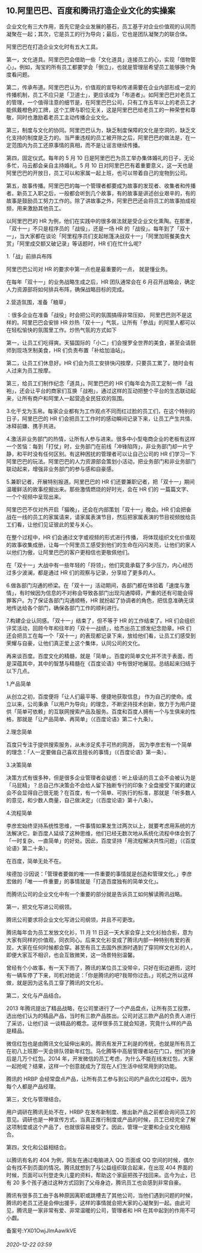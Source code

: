 ## 10.阿里巴巴、百度和腾讯打造企业文化的实操案
企业文化有三大作用，首先它是企业发展的基石，员工基于对企业价值观的认同而凝聚在一起；其次，它是员工的行为导向；最后，它也是团队凝聚力的联合体。


阿里巴巴在打造企业文化时有五大工具。


第一，文化道具。阿里巴巴会借助一些「文化道具」连接员工的心，实现「借物管心」。例如，淘宝的所有员工都要学会「倒立」，也就是管理层希望员工能够换个角度看问题。 


第二，传承布道。阿里巴巴认为，价值观的宣导和传递需要在企业内部形成一定的传播机制，员工不应只是「卫道士」，更应该成为「布道者」。如阿里巴巴对老员工的管理，一个值得注意的细节是，在阿里巴巴公司，只有工作五年以上的老员工才能佩戴橙色的工牌，这个工牌与职位无关，这是阿里巴巴给老员工的一种荣誉和尊敬，同时也激励着老员工主动传播企业文化。 


第三，制度与文化的协同。阿里巴巴认为，缺乏制度保障的文化是空洞的，缺乏文化支持的制度是乏力的。当严重违规的员工被开除之后，阿里巴巴的做法是，在一定范围内为员工还原事情的真相，而不是让谣言继续传播。 


第四，固定仪式。每年的 5 月 10 日是阿里巴巴为员工举办集体婚礼的日子，无论多忙，马云都会亲自主持婚礼。5 月 10 日对阿里巴巴有着重要意义，这一天也是阿里巴巴的开放日，员工可以和家属一起上班，也可以带着自己的宠物到公司。


第五，故事传播。阿里巴巴的每一个管理者都要成为故事的发现者、收集者和传播者。新员工入职之后，一般都会听到几个故事，有的故事是讲述创业艰辛的，有的故事是鼓励员工努力工作的。除了讲故事之外，阿里巴巴还会将员工的故事拍成视频，用来激励其他员工。


以阿里巴巴的 HR 为例，他们在实践中的很多做法就是受企业文化熏陶。在那里，「双十一」不只是程序员的「战役」，还是一场 HR 的「战役」。每年到了「双十一」，当大家都在谈论「阿里程序员们支起帐篷决战双十一」「阿里加班餐美食大赏」「阿里成交额又破记录」等话题时，HR 们在忙什么呢? 


1.「战」前排兵布阵 


阿里巴巴公司对 HR 的要求中第一点也是最重要的一点， 就是懂业务。 


在每年「双十一」的业务战略生成之后，HR 团队通常会在 6 月召开战略会，确定人力资源部将如何排兵布阵，确保战略目标的完成。 


2.营造氛围，准备「粮草」 


：很多企业在准备「战役」时会把公司的氛围搞得非常压抑， 阿里巴巴则不是这样的。阿里巴巴会安排 HR 炒热「双十一」气氛，让所有「参战」的阿里人都可以在轻松愉快的氛围里工作。炒热气氛的方式如下 


第一，让员工们吃得爽。天猫国际的「小二」们会搜罗全世界的美食，甚至会请厨师到现场烹制美食，HR 们负责布置「补给加油站」。 


第二，让员工们休息好。HR 们会为员工安排快闪按摩，只要员工累了，随时会有人过来为员工按摩。 


第三，给员工们制作纪念「道具」。阿里巴巴的 HR 们每年会为员工定制一件「战袍」，还会让平台的商家们互换「战袍」，通过这样的互动把整个平台的生态联动起来，让所有商户和阿里人一起营造全民狂欢的氛围。 


3.化干戈为玉帛。每家企业都有为工作观点不同而红过脸的员工们，在这个特别的日子，阿里巴巴的 HR 们会把员工工作时的感动瞬间记录下来，让员工产生共情、冰释前嫌、携手共进。 


4.激活非业务部门的热情，让所有人参与进来。很多中小型电商企业的老板有这样一个苦恼：每到「打仗」时，业务部门在前线「冲锋陷阵」，非业务部门却一片宁静，和平时没有任何区别。有这种困扰的管理者可以让自己公司的 HR 们学习一下阿里巴巴的玩法。阿里巴巴的人力资源部会策划小活动，把业务部门和非业务部门联动起来，增强非业务部门的参与感和自豪感。 


5.兼职记者，开展特别报道。阿里巴巴的 HR 们还要兼职记者，把「双十一」期间温暖鲜活的故事挖掘出来。那些激情燃烧的好时光，会在 HR 们的 一篇篇文字、一个个视频中呈现出来。 


阿里巴巴不仅对外开启「猫晚」，还会在内部策划「双十一」晚会。HR 们会把奋战在一线的员工的家属请来，请家属表演节目，然后把家属表演的节目视频放给员工们看，让他们见证彼此的爱与关心。 


在整个过程中，HR 们会通过文字或视频的形式进行传播， 将体现组织文化价值观的故事收集成册，让每一个阿里员工感受到他们的生命在闪闪发亮，让他们的家人以他们为傲，让阿里巴巴的客户更相信也更敬佩他们。 


在「双十一」大战中有一些年轻的「将领」，他们究竟承载了多少压力，内心经历过多少波澜，都是通过 HR 们的观察与记录，分享给了更多的人。 


6.做各部门沟通的桥梁。在「双十一」活动期间，各部门都在体验着「速度与激情」，有时候因为信息的不对称会导致各部门出现沟通障碍，严重的还有可能会得罪客户。为了保证各部门沟通顺畅，HR 就扮起了协调者的角色，把信息准确无误地传达给各个部门，确保各部门工作的顺利进行。 


7.构建企业认同感。「双十一」结束了，但不等于 HR 的工作结束了。HR 们会组织评奖活动，回顾今年和往年的「双十一战绩」，给杰出员工颁发纪念勋章。HR 们还会把员工在每一个「双十一」的表现都记录下来，放给他们看，让员工们感受到荣耀与自豪，让他们真正爱上这个集体，认同公司的文化。 


再来谈百度。百度文化的精髓，就是「简单」。百度的简单文化并不流于表面，而是深蕴其中，其中的智慧与精髓在《百度论语》中有很好地展现。总结起来归结于以下几点。


1.产品简单 


从创立之初，百度便将「让人们最平等、便捷地获取信息」 作为自己的使命。成立以来，公司秉承「以用户为导向」的理念，不断坚持技术创新，致力于为用户提供「简单可依赖」的互联网搜索产品及服务。百度和百度人拥有一个与生俱来的性格，那就是「让产品简单、再简单」（《百度论语》第二十九条）。 


2.理念简单


百度只专注于提供搜索服务，从未涉足炙手可热的网游， 因为李彦宏有一个简单的理念：「人一定要做自己喜欢且擅长的事情」（《百度论语》第一条）。 


3.决策简单 


决策方式有很多种，但是很多企业管理者会疑惑：听上级话的员工会不会被认为是「马屁精」？总自己作决策会不会给人留下独断专行的印象？全盘接受下属的建议会不会显得自己很无能？在百度，有一个简单、可执行的标准，那就是「听多数人的意见，和少数人商量，自己做决定」（《百度论语》第十八条）。 


4.流程简单 


李彦宏始终坚持系统性思维，一件事情如果发生过两次以上，就要考虑用系统的方法解决它。新百度人延续了这种思维，他们已经无数次地从系统化流程中体会到了「一时复杂、一直简单」的好处。因此，百度坚持「用流程解决共性问题」（《百度论语》第二十条）。 


在百度，简单无处不在。 


埃德加·沙因说：「管理者要做的唯一一件重要的事情就是创造和管理文化。」李彦宏做的「唯一一件重要」的事情就是「打造百度独有的简单文化」。


而腾讯公司的企业文化中有一个重要的部分就是告诉员工如何解读腾讯战略。 


第一，把文化写进公司纲领。


腾讯公司要求将企业文化写进公司纲领，并且不可更改。 


腾讯每年会为员工发放文化衫，11 月 11 日这一天大家会穿上文化衫拍合影，意为大家有同样的价值观，同衣同心。后来文化衫变成了腾讯内部一种特别有爱的表现，大家在任何时候都会穿。甚至有员工去国外旅游时遇到了穿同样文化衫的人， 即便大家互不相识，也会互致微笑，这一场景特别温馨。


曾经有个小故事，有一天下雨了，腾讯的某位员工没带伞，只好在街边避雨，这时有一辆车停了下来，司机对她说：「你是腾讯的吧?我带你过去。」司机之所以这样做，就是因为这名员工穿了腾讯的文化衫。 


第二，文化与产品结合。


2013 年腾讯提出了精品战略，在公司里进行了一个产品盘点，让所有员工投票，选出他们认为的精品产品，当时有三款产品胜出。公司对这三款产品的负责人进行了采访，让他们谈 一谈精品的概念。这样很多员工就会知道，究竟什么样的产品是精品。 


微信红包也是由腾讯文化延伸出来的。腾讯有发开工利是的传统，也就是所有员工在初八上班那一天会排队领新年红包。马化腾等中高层管理者站在门口，他们的身后是几万个红包。2014 年，开发微信的员工考虑，为什么不能在线发红包，大家一起抢呢？结果，这样一个创意就成为了现在人们生活中经常用到的功能。 


腾讯的 HRBP 会经常盘点产品，让所有员工参与到公司的产品优化过程中，因为每个人都是产品经理。 


第三，文化与管理结合。 


用户调研在腾讯无处不在，HRBP 在发布新制度、推出新产品之前都会询问员工的意见。调研也是一种宣传方式，当真正推行制度或产品的时候，员工已经完全了解这项制度或这个产品了，也就很容易接受了。因此，管理一定要和企业文化相结合。 


第四，文化和公益相结合。


以腾讯有名的 404 为例，网友在通过电脑进入 QQ 页面或 QQ 空间的时候，偶尔会有找不到页面的情况。腾讯就想到了与公益组织联合起来，在出现 404 界面的时候，页面可以刊登走失儿童的资料，帮助这个家庭把孩子找回来。迄今为止，已有 20 多个孩子通过这种方式回到了父母身边，腾讯员工也会感到非常自豪。 


腾讯有很多员工由于各种原因离职或跳槽去了其他公司，当他们遇到问题的时候，腾讯的老员工还是会伸出援手，这样的事情就会把大家的心凝聚到一起。由此可见，腾讯是一家非常有爱、非常温暖的公司，管理者和 HR 在其中起到的作用不可小觑。 


备案号:YX01OwjJlmAawlkVE


###### 2020-12-22 03:59
